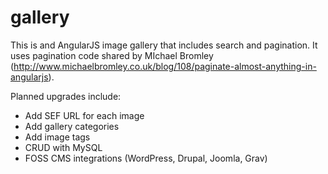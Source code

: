 # gallery
This is and AngularJS image gallery that includes search and pagination. It uses pagination code shared by MIchael Bromley (http://www.michaelbromley.co.uk/blog/108/paginate-almost-anything-in-angularjs).

Planned upgrades include:
 * Add SEF URL for each image
 * Add gallery categories
 * Add image tags
 * CRUD with MySQL
 * FOSS CMS integrations (WordPress, Drupal, Joomla, Grav)


